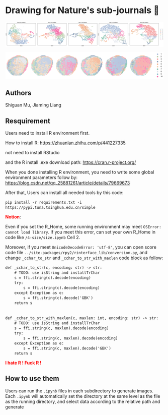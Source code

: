 # Drawing for Nature's sub-journals 🐳

![image](./images/sg1.png)

![image](./images/domain.png)

## Authors
Shiguan Mu, Jiaming Liang

## Resquirement
Users need to install R environment first.

How to install R: https://zhuanlan.zhihu.com/p/441227335

not need to install RStudio 

and the R install .exe download path: https://cran.r-project.org/

When you done installing R environment, you need to write some global environment parameters follow by: https://blog.csdn.net/qq_25881261/article/details/79669673

After that, Users can install all needed tools by this code:
```
pip install -r requirements.txt -i https://pypi.tuna.tsinghua.edu.cn/simple
```


<font color='red'>**Notion**</font>: 

Even if you set the R_Home, some running environment may meet `OSError: cannot load library`. If you meet this error, can set your own R_Home in code like `/4-size/size.ipynb` Cell 2.

Moreover, if you meet `UnicodeDecodeError: 'utf-8'`, you can open score code file `../site-packages/rpy2/rinterface_lib/conversion.py`, and change `_cchar_to_str` and `_cchar_to_str_with_maxlen` code block as follow:

```
def _cchar_to_str(c, encoding: str) -> str:
    # TODO: use isString and installTrChar
    s = ffi.string(c).decode(encoding)
    try:
        s = ffi.string(c).decode(encoding)
    except Exception as e:
        s = ffi.string(c).decode('GBK')
    return s


def _cchar_to_str_with_maxlen(c, maxlen: int, encoding: str) -> str:
    # TODO: use isString and installTrChar
    s = ffi.string(c, maxlen).decode(encoding)
    try:
        s = ffi.string(c, maxlen).decode(encoding)
    except Exception as e:
        s = ffi.string(c, maxlen).decode('GBK')
    return s
```

<font color='red'>**I hate R ! Fuck R !**</font>


## How to use them
Users can run the `.ipynb` files in each subdirectory to generate images. Each `.ipynb` will automatically set the directory at the same level as the file as the running directory, and select data according to the relative path and generate